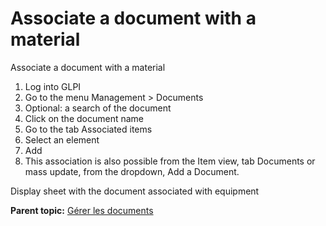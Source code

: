 Associate a document with a material
====================================

Associate a document with a material

1.  Log into GLPI
2.  Go to the menu Management \> Documents
3.  Optional: a search of the document
4.  Click on the document name
5.  Go to the tab Associated items
6.  Select an element
7.  Add
8.  This association is also possible from the Item view, tab Documents
    or mass update, from the dropdown, Add a Document.

Display sheet with the document associated with equipment

**Parent topic:** [Gérer les
documents](../glpi/management_document.html "Les documents sont gérés depuis le menu Gestion > Documents")
